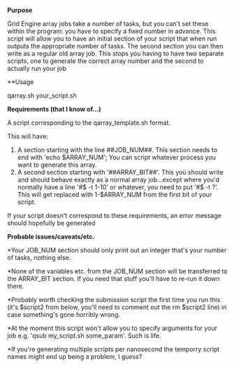 **Purpose**

Grid Engine array jobs take a number of tasks, but you can't set these
within the program: you have to specify a fixed number in advance.
This script will allow you to have an initial section of your script that
when run outputs the appropriate number of tasks. The second section you 
can then write as a regular old array job. 
This stops you having to have two separate scripts, one to generate the 
correct array number and the second to actually run your job

**Usage

qarray.sh your_script.sh

**Requirements (that I know of...)**

A script corresponding to the qarray_template.sh format.

This will have:
1. A section starting with the line ##JOB_NUM##. This section needs to end with 'echo $ARRAY_NUM';
You can script whatever process you want to generate this array.
2. A second section starting with '##ARRAY_BIT##'. This you should write and should behave exactly as a normal array job...except where you'd normally have a line '#$ -t 1-10' or whatever, you
need to put '#$ -t ?'. This will get replaced with 1-$ARRAY_NUM from the
first bit of your script. 

If your script doesn't correspond to these requirements, an error message
should hopefully be generated

**Probable issues/caveats/etc.**

*Your JOB_NUM section should only print out an integer that's your number
of tasks, nothing else.

*None of the variables etc. from the JOB_NUM section will be transferred to 
the ARRAY_BIT section. If you need that stuff you'll have to re-run it down
there. 

*Probably worth checking the submission script the first time you run this
(it's $script2 from below, you'll need to comment out the rm $script2 line)
 in case something's gone horribly wrong.

*At the moment this script won't allow you to specify arguments for your job
e.g. 'qsub my_script.sh some_param'. Such is life.

*If you're generating multiple scripts per nanosecond the temporry script names might end up being a problem, I guess?
